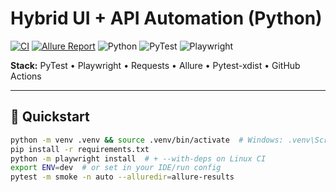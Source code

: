 # Hybrid UI + API Automation (Python)

[![CI](https://img.shields.io/github/actions/workflow/status/<USER>/<REPO>/ci.yml?label=CI&logo=github)](https://github.com/<USER>/<REPO>/actions/workflows/ci.yml)
[![Allure Report](https://img.shields.io/badge/Allure-Live%20Report-1f6feb?logo=allure&logoColor=white)](https://<USER>.github.io/<REPO>/)
![Python](https://img.shields.io/badge/Python-3.11%2B-3776AB?logo=python&logoColor=white)
![PyTest](https://img.shields.io/badge/PyTest-8.x-0A9EDC?logo=pytest&logoColor=white)
![Playwright](https://img.shields.io/badge/Playwright-1.47-2EAD33)

**Stack:** PyTest • Playwright • Requests • Allure • Pytest-xdist • GitHub Actions

---
## 🚀 Quickstart
```bash
python -m venv .venv && source .venv/bin/activate  # Windows: .venv\Scripts\activate
pip install -r requirements.txt
python -m playwright install  # + --with-deps on Linux CI
export ENV=dev  # or set in your IDE/run config
pytest -m smoke -n auto --alluredir=allure-results
